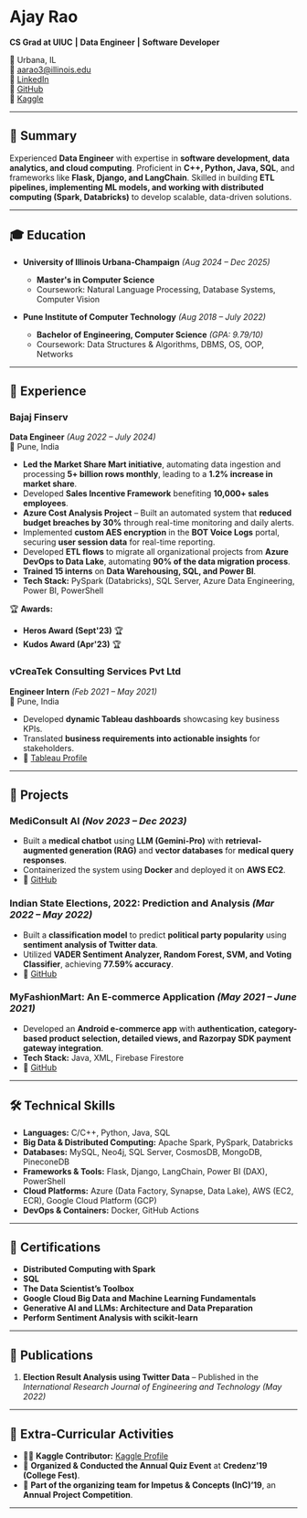 # Ajay Rao  

**CS Grad at UIUC** **|** **Data Engineer** **|** **Software Developer**  

📍 Urbana, IL  
📧 [aarao3@illinois.edu](mailto:aarao3@illinois.edu)  
🔗 [LinkedIn](https://www.linkedin.com/in/ajay-rao-613b1016a)  
🔗 [GitHub](https://github.com/ajay-del-bot)  
🔗 [Kaggle](https://www.kaggle.com/ajayraora)  

---

## 🔹 Summary  
Experienced **Data Engineer** with expertise in **software development, data analytics, and cloud computing**. Proficient in **C++, Python, Java, SQL**, and frameworks like **Flask, Django, and LangChain**. Skilled in building **ETL pipelines, implementing ML models, and working with distributed computing (Spark, Databricks)** to develop scalable, data-driven solutions.

---

## 🎓 Education  

- **University of Illinois Urbana-Champaign** _(Aug 2024 – Dec 2025)_  
  - **Master's in Computer Science**  
  - Coursework: Natural Language Processing, Database Systems, Computer Vision  

- **Pune Institute of Computer Technology** _(Aug 2018 – July 2022)_  
  - **Bachelor of Engineering, Computer Science** _(GPA: 9.79/10)_  
  - Coursework: Data Structures & Algorithms, DBMS, OS, OOP, Networks  

---

## 🏢 Experience  

### **Bajaj Finserv**  
**Data Engineer** _(Aug 2022 – July 2024)_  
📍 Pune, India  

- **Led the Market Share Mart initiative**, automating data ingestion and processing **5+ billion rows monthly**, leading to a **1.2% increase in market share**.  
- Developed **Sales Incentive Framework** benefiting **10,000+ sales employees**.  
- **Azure Cost Analysis Project** – Built an automated system that **reduced budget breaches by 30%** through real-time monitoring and daily alerts.  
- Implemented **custom AES encryption** in the **BOT Voice Logs** portal, securing **user session data** for real-time reporting.  
- Developed **ETL flows** to migrate all organizational projects from **Azure DevOps to Data Lake**, automating **90% of the data migration process**.  
- **Trained 15 interns** on **Data Warehousing, SQL, and Power BI**.  
- **Tech Stack:** PySpark (Databricks), SQL Server, Azure Data Engineering, Power BI, PowerShell  

🏆 **Awards:**  
- **Heros Award (Sept'23)** 🏆  
- **Kudos Award (Apr'23)** 🏆  

### **vCreaTek Consulting Services Pvt Ltd**  
**Engineer Intern** _(Feb 2021 – May 2021)_  
📍 Pune, India  

- Developed **dynamic Tableau dashboards** showcasing key business KPIs.  
- Translated **business requirements into actionable insights** for stakeholders.  
- 🔗 [Tableau Profile](https://public.tableau.com/app/profile/ajay.rao8652/vizzes)  

---

## 🚀 Projects  

### **MediConsult AI** _(Nov 2023 – Dec 2023)_  
- Built a **medical chatbot** using **LLM (Gemini-Pro)** with **retrieval-augmented generation (RAG)** and **vector databases** for **medical query responses**.  
- Containerized the system using **Docker** and deployed it on **AWS EC2**.  
- 🔗 [GitHub](https://github.com/ajay-del-bot/medi_chatbot)  

### **Indian State Elections, 2022: Prediction and Analysis** _(Mar 2022 – May 2022)_  
- Built a **classification model** to predict **political party popularity** using **sentiment analysis of Twitter data**.  
- Utilized **VADER Sentiment Analyzer, Random Forest, SVM, and Voting Classifier**, achieving **77.59% accuracy**.  
- 🔗 [GitHub](https://github.com/ajay-del-bot/General-State-Elections-2022-Analysis)  

### **MyFashionMart: An E-commerce Application** _(May 2021 – June 2021)_  
- Developed an **Android e-commerce app** with **authentication, category-based product selection, detailed views, and Razorpay SDK payment gateway integration**.  
- **Tech Stack:** Java, XML, Firebase Firestore  
- 🔗 [GitHub](https://github.com/ajay-del-bot/MyFashionMart)  

---

## 🛠 Technical Skills  

- **Languages:** C/C++, Python, Java, SQL  
- **Big Data & Distributed Computing:** Apache Spark, PySpark, Databricks  
- **Databases:** MySQL, Neo4j, SQL Server, CosmosDB, MongoDB, PineconeDB  
- **Frameworks & Tools:** Flask, Django, LangChain, Power BI (DAX), PowerShell  
- **Cloud Platforms:** Azure (Data Factory, Synapse, Data Lake), AWS (EC2, ECR), Google Cloud Platform (GCP)  
- **DevOps & Containers:** Docker, GitHub Actions  

---

## 📜 Certifications  

- **Distributed Computing with Spark**  
- **SQL**  
- **The Data Scientist’s Toolbox**  
- **Google Cloud Big Data and Machine Learning Fundamentals**  
- **Generative AI and LLMs: Architecture and Data Preparation**  
- **Perform Sentiment Analysis with scikit-learn**  

---

## 📝 Publications  

1. **Election Result Analysis using Twitter Data** – Published in the *International Research Journal of Engineering and Technology (May 2022)*  

---

## 🎯 Extra-Curricular Activities  
 
- 👨‍💻 **Kaggle Contributor:** [Kaggle Profile](https://www.kaggle.com/ajayraora)  
- 🎤 **Organized & Conducted the Annual Quiz Event** at **Credenz’19 (College Fest)**.  
- 🎯 **Part of the organizing team for Impetus & Concepts (InC)’19**, an **Annual Project Competition**.  

---
